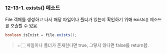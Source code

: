 ### 12-13-1. exists() 메소드

File 객체를 생성하고 나서 해당 파일이나 폴더가 있는지 확인하기 위해 exists() 메소드를 호출할 수 있음.

```java
boolean isExist = file.exists();
```

> 👉🏻 파일이나 폴더가 존재한다면 true, 그렇지 않다면 false를 return함.